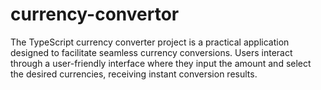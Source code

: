 # currency-convertor
The TypeScript currency converter project is a practical application designed to facilitate seamless currency conversions. Users interact through a user-friendly interface where they input the amount and select the desired currencies, receiving instant conversion results. 

